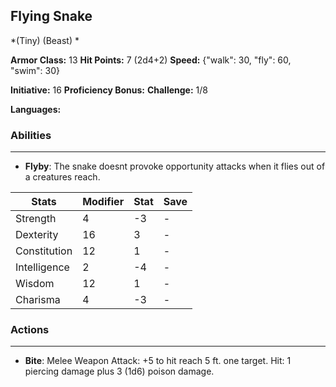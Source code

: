 ## Flying Snake
*(Tiny) (Beast) *

**Armor Class:** 13
**Hit Points:** 7 (2d4+2)
**Speed:** {"walk": 30, "fly": 60, "swim": 30}

**Initiative:** 16
**Proficiency Bonus:**
**Challenge:** 1/8

**Languages:** 

### Abilities
 --- 
- **Flyby**: The snake doesnt provoke opportunity attacks when it flies out of a creatures reach.



| Stats | Modifier | Stat | Save
| ---- | ---- | ---- | ---- |
| Strength | 4 | -3 | - |
| Dexterity | 16 | 3 | - |
| Constitution | 12 | 1 | - |
| Intelligence | 2 | -4 | - |
| Wisdom | 12 | 1 | - |
| Charisma | 4 | -3 | - |

### Actions
 --- 
- **Bite**: Melee Weapon Attack: +5 to hit  reach 5 ft.  one target. Hit: 1 piercing damage plus 3 (1d6) poison damage.

